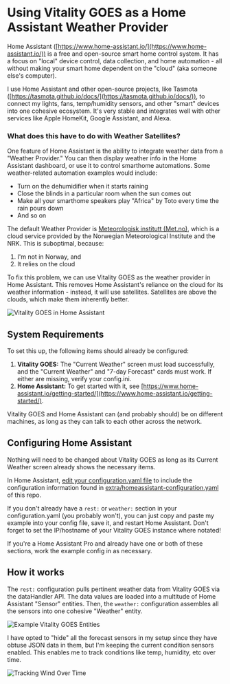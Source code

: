 # Using Vitality GOES as a Home Assistant Weather Provider

Home Assistant ([https://www.home-assistant.io/](https://www.home-assistant.io/)) is a free and open-source smart home control system. It has a focus on "local" device control, data collection, and home automation - all without making your smart home dependent on the "cloud" (aka someone else's computer).

I use Home Assistant and other open-source projects, like Tasmota ([https://tasmota.github.io/docs/](https://tasmota.github.io/docs/)), to connect my lights, fans, temp/humidity sensors, and other "smart" devices into one cohesive ecosystem. It's very stable and integrates well with other services like Apple HomeKit, Google Assistant, and Alexa.

### What does this have to do with Weather Satellites?

One feature of Home Assistant is the ability to integrate weather data from a "Weather Provider." You can then display weather info in the Home Assistant dashboard, or use it to control smarthome automations. Some weather-related automation examples would include:

- Turn on the dehumidifier when it starts raining
- Close the blinds in a particular room when the sun comes out
- Make all your smarthome speakers play "Africa" by Toto every time the rain pours down
- And so on

The default Weather Provider is [Meteorologisk institutt (Met.no)](https://www.home-assistant.io/integrations/met/), which is a cloud service provided by the Norwegian Meteorological Institute and the NRK. This is suboptimal, because:

1. I'm not in Norway, and
2. It relies on the cloud

To fix this problem, we can use Vitality GOES as the weather provider in Home Assistant. This removes Home Assistant's reliance on the cloud for its weather information - instead, it will use satellites. Satellites are above the clouds, which make them inherently better.

  ![Vitality GOES in Home Assistant](https://user-images.githubusercontent.com/24253715/208737251-46283413-303b-4406-a2eb-3fadef680867.png)

## System Requirements

To set this up, the following items should already be configured:

1. **Vitality GOES:** The "Current Weather" screen must load successfully, and the "Current Weather" and "7-day Forecast" cards must work. If either are missing, verify your config.ini.
2. **Home Assistant:** To get started with it, see [https://www.home-assistant.io/getting-started/](https://www.home-assistant.io/getting-started/).

Vitality GOES and Home Assistant can (and probably should) be on different machines, as long as they can talk to each other across the network.

## Configuring Home Assistant

Nothing will need to be changed about Vitality GOES as long as its Current Weather screen already shows the necessary items.

In Home Assistant, [edit your configuration.yaml file](https://www.home-assistant.io/docs/configuration/) to include the configuration information found in [extra/homeassistant-configuration.yaml](/extra/homeassistant-configuration.yaml) of this repo.

If you don't already have a `rest:` or `weather:` section in your configuration.yaml (you probably won't), you can just copy and paste my example into your config file, save it, and restart Home Assistant. Don't forget to set the IP/hostname of your Vitality GOES instance where notated!

If you're a Home Assistant Pro and already have one or both of these sections, work the example config in as necessary.

## How it works

The `rest:` configuration pulls pertinent weather data from Vitality GOES via the dataHandler API.  The data values are loaded into a multitude of Home Assistant "Sensor" entities. Then, the `weather:` configuration assembles all the sensors into one cohesive "Weather" entity.

  ![Example Vitality GOES Entities](https://user-images.githubusercontent.com/24253715/208742817-9a2386e5-cc94-4b31-99a0-f3d48bb16807.png)

I have opted to "hide" all the forecast sensors in my setup since they have obtuse JSON data in them, but I'm keeping the current condition sensors enabled. This enables me to track conditions like temp, humidity, etc over time.

![Tracking Wind Over Time](https://user-images.githubusercontent.com/24253715/208743076-08b4ec9c-b493-4583-9988-ab7b39428151.png)
